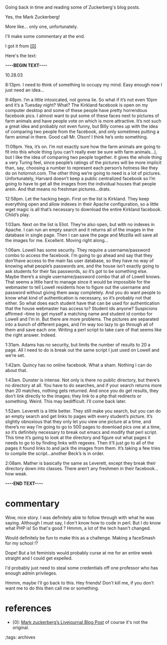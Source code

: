 Going back in time and reading some of Zuckerberg's blog posts.


Yes, the Mark Zuckerberg!

More like... only one, unfortunately.

I'll make some commentary at the end.

I got it from [[0]](#references)

Here's the text:

**----BEGIN TEXT----**

10.28.03

8:13pm. I need to think of something to occupy my mind. Easy enough
now I just need an idea…

9:48pm. I’m a little intoxicated, not gonna lie. So what if it’s not even 10pm and it’s a Tuesday night? What? The Kirkland facebook is open on my computer desktop and some of these people have pretty horrendous facebook pics.
I almost want to put some of these faces next to pictures of farm animals and have people vote on which is more attractive. It’s not such a great idea and probably not even funny, but Billy comes up with the idea of comparing two people from the facebook, and only sometimes putting a farm animal in there. Good call Mr. Olson! I think he’s onto something.

11:09pm. Yea, it’s on. I’m not exactly sure how the farm animals are going to fit into this whole thing (you can’t really ever be sure with farm animals…), but I like the idea of comparing two people together. It gives the whole thing a very Turing feel, since people’s ratings of the pictures will be more implicit than, say, choosing a number to represent each person’s hotness like they do on hotornot.com. The other thing we’re going to need is a lot of pictures. Unfortunately, Harvard doesn’t keep a public centralized
facebook so I’m going to have to get all the images from the individual houses that people arein.
And that means no freshman pictures…drats.

12:58pm. Let the hacking begin. First on the list is Kirkland. They keep everything open and allow indexes in their Apache configuration, so a little wget magic is all that’s necessary to download the entire Kirkland facebook. Child’s play.

1:03am. Next on the list is Eliot. They’re also open, but with no indexes in Apache. I can run an empty search and it returns all of the images in the database in single page. Then I can save the page and Mozilla will save all the images for me.
Excellent. Moving right along…

1:06am. Lowell has some security. They require a username/password combo to access the facebook. I’m going to go ahead and say that they don’thave access to the main fas user database, so they have no way of knowing what people’s passwords are, and
the house isn’t exactly going to ask students for their fas passwords, so it’s got to be something else. Maybe there’s a single username/password combo that all of Lowell knows.
That seems a little hard to manage since it would be impossible for the webmaster to tell Lowell residents how to figure out the username and password without giving them away completely. And you do want people to know what kind of authentication is necessary,
so it’s probably not that either. So what does each student have that can be used for authentication that the house webmaster has access to? Student ids anyone? Suspicions affirmed –time to get myself a matching name and student id combo for Lowell and I’m in. But there are more problems. The pictures are separated into a bunch of different pages, and I’m way too lazy to go through all of them and save each one. Writing a perl script to take care of that seems like the right answer. Indeed.

1:31am. Adams has no security, but limits the number of results to 20 a page. All I need to do is break out the same script I just used on Lowell and we’re set.

1:42am. Quincy has no online facebook. What a sham. Nothing I can do about that.

1:43am. Dunster is intense. Not only is there no public directory, but there’s no directory at all. You have to do searches, and if your search returns more than 20 matches, nothing gets returned. And once you do get results, they don’t link directly
to the images; they link to a php that redirects or something. Weird. This may bedifficult.
I’ll come back later.

1:52am. Leverett is a little better. They still make you search, but you can do an empty search and get links to pages with every student’s picture. It’s slightly obnoxious that they only let you view one picture at a time, and there’s no way I’m going
to go to 500 pages to download pics one at a time, so it’s definitely necessary to break out emacs and modify that perl script. This time it’s going to look at the directory and figure out what pages it needs to go to by finding links with regexes. Then it’ll just go to
all of the pages it found links to and jack the images from them. It’s taking a few tries to
compile the script…another Beck’s is in order.



2:08am. Mather is basically the same as Leverett, except they break their directory down into classes. There aren’t any freshmen in their facebook…how weak.

**----END TEXT----**

# commentary

Wow, nice story. I was definitely able
to follow through with what he was
saying.
Although I must say, I don't know
how to code in perl.
But I do know what PHP is! So that's good ?
Hmmm, a lot of the tech hasn't changed.

Would definitely be fun to make this as a challenge. Making 
a faceSmash for my school !?

Dope! But a lot feminists would probably curse at me 
for an entire week straight and
I could get expelled.

I'd probably just need to steal some
credentials off one professor who
has enough admin privileges.


Hmmm, maybe I'll go back to this.
Hey friends! Don't kill me, if you
don't want me to do this then 
call me or something.


# references
- [0]: [Mark zuckerberg’s Livejournal Blog Post](https://kidsper.wordpress.com/2010/11/28/mark-zuckerbergs-livejournal-blog-post/) of course it's not the original.

;tags: archives

